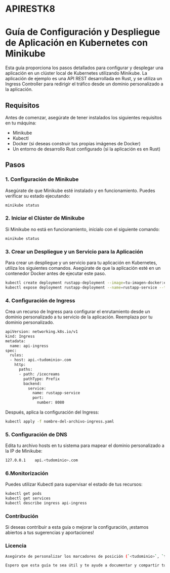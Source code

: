 # APIRESTK8
# Guía de Configuración y Despliegue de Aplicación en Kubernetes con Minikube

Esta guía proporciona los pasos detallados para configurar y desplegar una aplicación en un clúster local de Kubernetes utilizando Minikube. La aplicación de ejemplo es una API REST desarrollada en Rust, y se utiliza un Ingress Controller para redirigir el tráfico desde un dominio personalizado a la aplicación.

## Requisitos

Antes de comenzar, asegúrate de tener instalados los siguientes requisitos en tu máquina:

- Minikube
- Kubectl
- Docker (si deseas construir tus propias imágenes de Docker)
- Un entorno de desarrollo Rust configurado (si la aplicación es en Rust)

## Pasos

### 1. Configuración de Minikube

Asegúrate de que Minikube esté instalado y en funcionamiento. Puedes verificar su estado ejecutando:

```bash
minikube status
```
### 2. Iniciar el Clúster de Minikube
Si Minikube no está en funcionamiento, inícialo con el siguiente comando:
```bash
minikube status
```
### 3. Crear un Despliegue y un Servicio para la Aplicación
Para crear un despliegue y un servicio para tu aplicación en Kubernetes, utiliza los siguientes comandos. Asegúrate de que la aplicación esté en un contenedor Docker antes de ejecutar este paso.
```bash
kubectl create deployment rustapp-deployment --image=tu-imagen-docker:etiqueta
kubectl expose deployment rustapp-deployment --name=rustapp-service --type=ClusterIP --port=8080
```
### 4. Configuración de Ingress
Crea un recurso de Ingress para configurar el enrutamiento desde un dominio personalizado a tu servicio de la aplicación. Reemplaza <tudominio> por tu dominio personalizado.
```bash
apiVersion: networking.k8s.io/v1
kind: Ingress
metadata:
  name: api-ingress
spec:
  rules:
  - host: api.<tudominio>.com
    http:
      paths:
      - path: /icecreams
        pathType: Prefix
        backend:
          service:
            name: rustapp-service
            port:
              number: 8080
```
Después, aplica la configuración del Ingress:
```bash
kubectl apply -f nombre-del-archivo-ingress.yaml
```
### 5. Configuración de DNS
Edita tu archivo hosts en tu sistema para mapear el dominio personalizado a la IP de Minikube:
```bash
127.0.0.1    api.<tudominio>.com
```
### 6.Monitorización
Puedes utilizar Kubectl para supervisar el estado de tus recursos:
```bash
kubectl get pods
kubectl get services
kubectl describe ingress api-ingress
```
### Contribución
Si deseas contribuir a esta guía o mejorar la configuración, ¡estamos abiertos a tus sugerencias y aportaciones!

### Licencia
```bash
Asegúrate de personalizar los marcadores de posición (`<tudominio>`, `tu-imagen-docker:etiqueta`, etc.) con la información específica de tu aplicación y dominio. También, si tienes requisitos adicionales o información importante que deba incluirse, no dudes en agregarla al README.

Espero que esta guía te sea útil y te ayude a documentar y compartir tus configuraciones de Kubernetes con Minikube.
```
